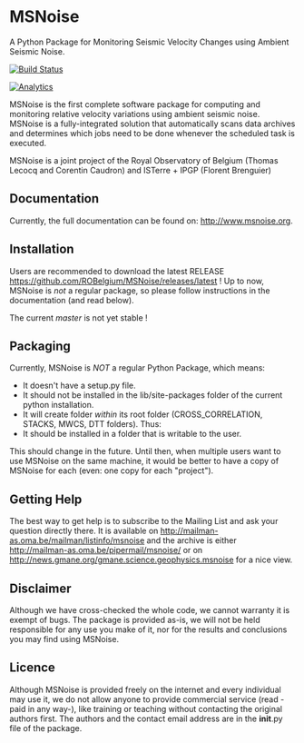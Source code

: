 MSNoise
=======

A Python Package for Monitoring Seismic Velocity Changes using Ambient Seismic Noise.


[![Build Status](https://travis-ci.org/ROBelgium/MSNoise.png)](https://travis-ci.org/ROBelgium/MSNoise)

[![Analytics](https://ga-beacon.appspot.com/UA-55331253-1/MSNoise/readme)](https://github.com/ROBelgium/MSNoise)

MSNoise is the first complete software package for computing and monitoring relative velocity variations using ambient seismic noise. 
MSNoise is a fully-integrated solution that automatically scans data archives and determines which jobs need to be done whenever the scheduled task is executed. 

MSNoise is a joint project of the Royal Observatory of Belgium (Thomas Lecocq and Corentin Caudron) and ISTerre + IPGP (Florent Brenguier)

Documentation
---------------
Currently, the full documentation can be found on: http://www.msnoise.org.

Installation
-------------

Users are recommended to download the latest RELEASE https://github.com/ROBelgium/MSNoise/releases/latest ! Up to now, MSNoise is *not* a regular package, so please follow instructions in the documentation (and read below).

The current *master* is not yet stable !

Packaging
----------
Currently, MSNoise is *NOT* a regular Python Package, which means:

* It doesn't have a setup.py file.
* It should not be installed in the lib/site-packages folder of the current python installation.
* It will create folder *within* its root folder (CROSS_CORRELATION, STACKS, MWCS, DTT folders). Thus:
* It should be installed in a folder that is writable to the user.

This should change in the future. Until then, when multiple users want to use MSNoise on the same machine, it would be better to have a copy of MSNoise for each (even: one copy for each "project").



Getting Help
-------------
The best way to get help is to subscribe to the Mailing List and ask your question directly there. It is available on 
http://mailman-as.oma.be/mailman/listinfo/msnoise and the archive is either http://mailman-as.oma.be/pipermail/msnoise/ or 
on http://news.gmane.org/gmane.science.geophysics.msnoise for a nice view.



Disclaimer
----------

Although we have cross-checked the whole code, we cannot warranty it is exempt of bugs. The package is provided as-is, we will not be held responsible for any use you make of it, nor for the results and conclusions you may find using MSNoise.

Licence
----------

Although MSNoise is provided freely on the internet and every individual may use it, we do not allow anyone to provide commercial service (read -paid in any way-), like training or teaching without contacting the original authors first. The authors and the contact email address are in the __init__.py file of the package.
